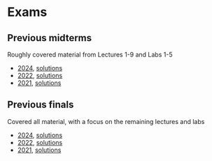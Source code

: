 # Exams

## Previous midterms

Roughly covered material from Lectures 1-9 and Labs 1-5

- [2024](exam_files/midterm2024.pdf), [solutions](exam_files/midterm2024_solns.pdf) 
- [2022](exam_files/midterm2022.pdf), [solutions](exam_files/midterm2022_solns.pdf) 
- [2021](exam_files/midterm2021.pdf), [solutions](exam_files/midterm2021_solns.pdf) 

## Previous finals

Covered all material, with a focus on the remaining lectures and labs

- [2024](exam_files/final2024.pdf), [solutions](exam_files/final2024_solns.pdf) 
- [2022](exam_files/final2022.pdf), [solutions](exam_files/final2022_solns.pdf) 
- [2021](exam_files/final2021.pdf), [solutions](exam_files/final2021_solns.pdf) 

